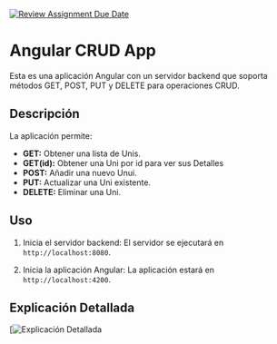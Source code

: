 [![Review Assignment Due Date](https://classroom.github.com/assets/deadline-readme-button-24ddc0f5d75046c5622901739e7c5dd533143b0c8e959d652212380cedb1ea36.svg)](https://classroom.github.com/a/6iGMrP35)

# Angular CRUD App

Esta es una aplicación Angular con un servidor backend que soporta métodos GET, POST, PUT y DELETE para operaciones CRUD.

## Descripción

La aplicación permite:
- **GET:** Obtener una lista de Unis.
- **GET(id):** Obtener una Uni por id para ver sus Detalles
- **POST:** Añadir una nuevo Unui.
- **PUT:** Actualizar una Uni existente.
- **DELETE:** Eliminar una Uni.

## Uso

1. Inicia el servidor backend:
    El servidor se ejecutará en `http://localhost:8080`.

2. Inicia la aplicación Angular:
    La aplicación estará en `http://localhost:4200`.

## Explicación Detallada

[![Explicación Detallada](https://eepmad-my.sharepoint.com/:v:/g/personal/santiago-badajoz1_eep-igroup_com/EZJLwwT6N49JvOweE656MucB3Ma2VYGApYZCFgTVtqJfvA?e=qDmq9V&nav=eyJyZWZlcnJhbEluZm8iOnsicmVmZXJyYWxBcHAiOiJTdHJlYW1XZWJBcHAiLCJyZWZlcnJhbFZpZXciOiJTaGFyZURpYWxvZy1MaW5rIiwicmVmZXJyYWxBcHBQbGF0Zm9ybSI6IldlYiIsInJlZmVycmFsTW9kZSI6InZpZXcifX0%3D)